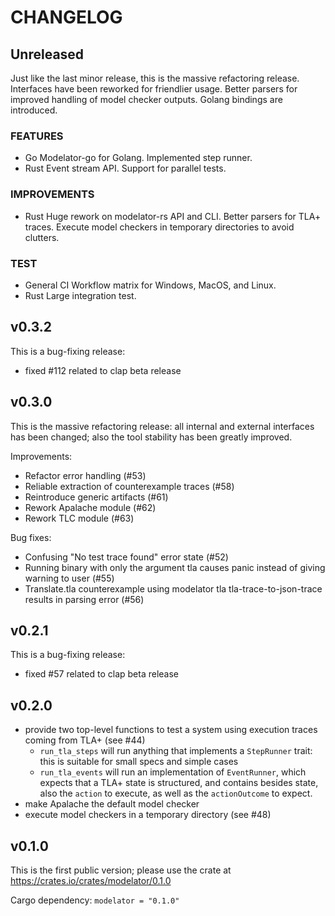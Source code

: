 # CHANGELOG

## Unreleased

Just like the last minor release, this is the massive refactoring release.
Interfaces have been reworked for friendlier usage.
Better parsers for improved handling of model checker outputs.
Golang bindings are introduced.

### FEATURES

- Go
    Modelator-go for Golang.
    Implemented step runner.
- Rust
    Event stream API.
    Support for parallel tests.

### IMPROVEMENTS

- Rust
    Huge rework on modelator-rs API and CLI.
    Better parsers for TLA+ traces.
    Execute model checkers in temporary directories to avoid clutters.

### TEST

- General
    CI Workflow matrix for Windows, MacOS, and Linux.
- Rust
    Large integration test.

## v0.3.2

This is a bug-fixing release:
 - fixed #112 related to clap beta release

## v0.3.0

This is the massive refactoring release: all internal and external interfaces has been changed; also the tool stability has been greatly improved.

Improvements:
 - Refactor error handling (#53)
 - Reliable extraction of counterexample traces (#58)
 - Reintroduce generic artifacts (#61)
 - Rework Apalache module (#62)
 - Rework TLC module (#63)

Bug fixes:
 - Confusing "No test trace found" error state (#52)
 - Running binary with only the argument tla causes panic instead of giving warning to user (#55)
 - Translate.tla counterexample using modelator tla tla-trace-to-json-trace <filename> results in parsing error (#56)

## v0.2.1

This is a bug-fixing release:
 - fixed #57 related to clap beta release

## v0.2.0

* provide two top-level functions to test a system using execution traces coming from TLA+ (see #44)
  - `run_tla_steps` will run anything that implements a `StepRunner` trait: this is suitable for small specs and simple cases
  - `run_tla_events` will run an implementation of `EventRunner`, which expects that a TLA+ state is structured, and contains besides state, also the `action` to execute, as well as the `actionOutcome` to expect.
* make Apalache the default model checker
* execute model checkers in a temporary directory (see #48)

## v0.1.0

This is the first public version; please use the crate at https://crates.io/crates/modelator/0.1.0

Cargo dependency: `modelator = "0.1.0"`


